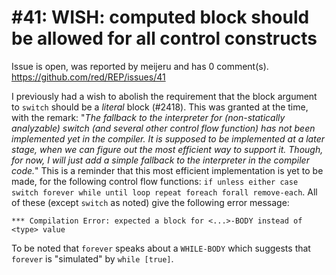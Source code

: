 
#41: WISH: computed block should be allowed for all control constructs
================================================================================
Issue is open, was reported by meijeru and has 0 comment(s).
<https://github.com/red/REP/issues/41>

I previously had a wish to abolish the requirement that the block argument to `switch` should be a _literal_  block (#2418). This was granted at the time, with the remark: "_The fallback to the interpreter for (non-statically analyzable) switch (and several other control flow function) has not been implemented yet in the compiler. It is supposed to be implemented at a later stage, when we can figure out the most efficient way to support it. Though, for now, I will just add a simple fallback to the interpreter in the compiler code._"
This is a reminder that this most efficient implementation is yet to be made, for the following control flow functions: `if unless either case switch forever while until loop repeat foreach forall remove-each`.
All of these (except `switch` as noted) give the following error message:
```
*** Compilation Error: expected a block for <...>-BODY instead of <type> value 
```
To be noted that `forever` speaks about a `WHILE-BODY` which suggests that `forever` is "simulated" by
`while [true]`.


